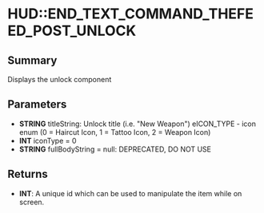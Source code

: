 # HUD::END_TEXT_COMMAND_THEFEED_POST_UNLOCK

## Summary
Displays the unlock component

## Parameters
* **STRING** titleString:
Unlock title (i.e.
"New Weapon") eICON_TYPE		- icon enum (0 = Haircut Icon, 1 = Tattoo Icon, 2 = Weapon Icon)
* **INT** iconType = 0
* **STRING** fullBodyString = null: DEPRECATED, DO NOT USE

## Returns
* **INT**: A unique id which can be used to manipulate the item while on screen.